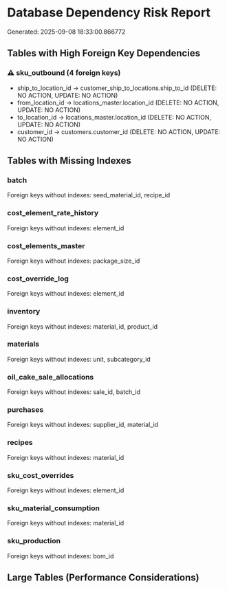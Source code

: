 # Database Dependency Risk Report

Generated: 2025-09-08 18:33:00.866772

## Tables with High Foreign Key Dependencies

### ⚠️ sku_outbound (4 foreign keys)
- ship_to_location_id → customer_ship_to_locations.ship_to_id (DELETE: NO ACTION, UPDATE: NO ACTION)
- from_location_id → locations_master.location_id (DELETE: NO ACTION, UPDATE: NO ACTION)
- to_location_id → locations_master.location_id (DELETE: NO ACTION, UPDATE: NO ACTION)
- customer_id → customers.customer_id (DELETE: NO ACTION, UPDATE: NO ACTION)

## Tables with Missing Indexes

### batch
Foreign keys without indexes: seed_material_id, recipe_id

### cost_element_rate_history
Foreign keys without indexes: element_id

### cost_elements_master
Foreign keys without indexes: package_size_id

### cost_override_log
Foreign keys without indexes: element_id

### inventory
Foreign keys without indexes: material_id, product_id

### materials
Foreign keys without indexes: unit, subcategory_id

### oil_cake_sale_allocations
Foreign keys without indexes: sale_id, batch_id

### purchases
Foreign keys without indexes: supplier_id, material_id

### recipes
Foreign keys without indexes: material_id

### sku_cost_overrides
Foreign keys without indexes: element_id

### sku_material_consumption
Foreign keys without indexes: material_id

### sku_production
Foreign keys without indexes: bom_id

## Large Tables (Performance Considerations)

